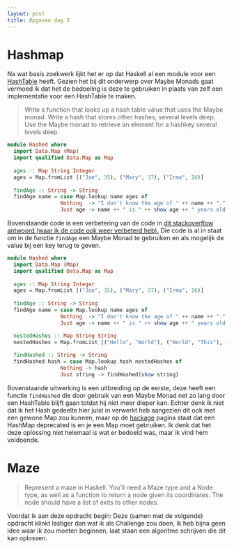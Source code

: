 ```yaml
---
layout: post
title: Opgaven dag 3
---
```


# Hashmap
Na wat basis zoekwerk lijkt het er op dat Haskell al een module voor een [HashTable](https://hackage.haskell.org/package/base-4.2.0.2/docs/Data-HashTable.html) heeft. Gezien het bij dit onderwerp over Maybe Monads gaat vermoed ik dat het de bedoeling is deze te gebruiken in plaats van zelf een implementatie voor een HashTable te maken.

> Write a function that looks up a hash table value that uses the Maybe monad. Write a hash that stores other hashes, several levels deep. Use the Maybe monad to retrieve an element for a hashkey several levels deep.

```HASKELL
module Hashed where 
  import Data.Map (Map)
  import qualified Data.Map as Map
  
  ages :: Map String Integer
  ages = Map.fromList [("Joe", 35), ("Mary", 37), ("Irma", 16)]
  
  findAge :: String -> String
  findAge name = case Map.lookup name ages of
                 Nothing  -> "I don't know the age of " ++ name ++ "."
                 Just age -> name ++ " is " ++ show age ++ " years old."
```
Bovenstaande code is een verbetering van de code in [dit stackoverflow antwoord (waar ik de code ook weer verbeterd heb).](https://stackoverflow.com/a/20505647) Die code is al in staat om in de functie `findAge` een Maybe Monad te gebruiken en als mogelijk de value bij een key terug te geven. 
```HASKELL
module Hashed where 
  import Data.Map (Map)
  import qualified Data.Map as Map
  
  ages :: Map String Integer
  ages = Map.fromList [("Joe", 35), ("Mary", 37), ("Irma", 16)]
  
  findAge :: String -> String
  findAge name = case Map.lookup name ages of
                 Nothing  -> "I don't know the age of " ++ name ++ "."
                 Just age -> name ++ " is " ++ show age ++ " years old."

  nestedHashes :: Map String String
  nestedHashes = Map.fromList [("Hello", "World"), ("World", "This"), ("This", "That"), ("That", "Foo"), ("Foo", "Bar"), ("Adam", "Savage")]
  
  findHashed :: String -> String
  findHashed hash = case Map.lookup hash nestedHashes of
                 Nothing -> hash
                 Just string -> findHashed(show string)
```

Bovenstaande uitwerking is een uitbreiding op de eerste, deze heeft een functie `findHashed` die door gebruik van een Maybe Monad net zo lang door een HashTable blijft gaan totdat hij niet meer dieper kan. Echter denk ik niet dat ik het Hash gedeelte hier juist in verwerkt heb aangezien dit ook met een gewone Map zou kunnen, maar op de [hackage](http://hackage.haskell.org/package/hashmap-1.3.3/docs/Data-HashMap.html#t:Map) pagina staat dat een HashMap deprecated is en je een Map moet gebruiken. Ik denk dat het deze oplossing niet helemaal is wat er bedoeld was, maar ik vind hem voldoende.

# Maze
>  Represent a maze in Haskell. You’ll need a Maze type and a Node type, as well as a function to return a node given its coordinates. The node should have a list of exits to other nodes.

Voordat ik aan deze opdracht begin: Deze (samen met de volgende) opdracht klinkt lastiger dan wat ik als Challenge zou doen, ik heb bijna geen idee waar ik zou moeten beginnen, laat staan een algoritme schrijven die dit kan oplossen.
